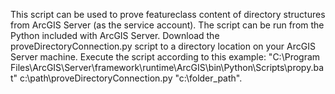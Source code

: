 This script can be used to prove featureclass content of directory structures from ArcGIS Server (as the service account). The script can be run from the Python included with ArcGIS Server. Download the proveDirectoryConnection.py script to a directory location on your ArcGIS Server machine. Execute the script according to this example: "C:\Program Files\ArcGIS\Server\framework\runtime\ArcGIS\bin\Python\Scripts\propy.bat" c:\path\proveDirectoryConnection.py "c:\folder_path".
